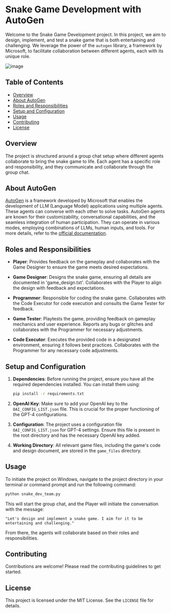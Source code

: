 # Snake Game Development with AutoGen

Welcome to the Snake Game Development project. In this project, we aim to design, implement, and test a snake game that is both entertaining and challenging. We leverage the power of the `autogen` library, a framework by Microsoft, to facilitate collaboration between different agents, each with its unique role.

![image](https://github.com/Poly186-AI-DAO/AutoGen-Snake-Game/assets/7855677/064a82d1-4814-4204-a171-fda7112d0f3e)


## Table of Contents

- [Overview](#overview)
- [About AutoGen](#about-autogen)
- [Roles and Responsibilities](#roles-and-responsibilities)
- [Setup and Configuration](#setup-and-configuration)
- [Usage](#usage)
- [Contributing](#contributing)
- [License](#license)

## Overview

The project is structured around a group chat setup where different agents collaborate to bring the snake game to life. Each agent has a specific role and responsibility, and they communicate and collaborate through the group chat.

## About AutoGen

[AutoGen](https://microsoft.github.io/autogen/docs/Getting-Started) is a framework developed by Microsoft that enables the development of LLM (Language Model) applications using multiple agents. These agents can converse with each other to solve tasks. AutoGen agents are known for their customizability, conversational capabilities, and the seamless integration of human participation. They can operate in various modes, employing combinations of LLMs, human inputs, and tools. For more details, refer to the [official documentation](https://microsoft.github.io/autogen/docs/Getting-Started).

## Roles and Responsibilities

- **Player**: Provides feedback on the gameplay and collaborates with the Game Designer to ensure the game meets desired expectations.
  
- **Game Designer**: Designs the snake game, ensuring all details are documented in 'game_design.txt'. Collaborates with the Player to align the design with feedback and expectations.
  
- **Programmer**: Responsible for coding the snake game. Collaborates with the Code Executor for code execution and consults the Game Tester for feedback.
  
- **Game Tester**: Playtests the game, providing feedback on gameplay mechanics and user experience. Reports any bugs or glitches and collaborates with the Programmer for necessary adjustments.
  
- **Code Executor**: Executes the provided code in a designated environment, ensuring it follows best practices. Collaborates with the Programmer for any necessary code adjustments.

## Setup and Configuration

1. **Dependencies**: Before running the project, ensure you have all the required dependencies installed. You can install them using:

   ```bash
   pip install -r requirements.txt
   ```

2. **OpenAI Key**: Make sure to add your OpenAI key to the `OAI_CONFIG_LIST.json` file. This is crucial for the proper functioning of the GPT-4 configurations.

3. **Configuration**: The project uses a configuration file `OAI_CONFIG_LIST.json` for GPT-4 settings. Ensure this file is present in the root directory and has the necessary OpenAI key added.

4. **Working Directory**: All relevant game files, including the game's code and design document, are stored in the `game_files` directory.

## Usage

To initiate the project on Windows, navigate to the project directory in your terminal or command prompt and run the following command:

```bash
python snake_dev_team.py
```

This will start the group chat, and the Player will initiate the conversation with the message:

```plaintext
"Let's design and implement a snake game. I aim for it to be entertaining and challenging."
```

From there, the agents will collaborate based on their roles and responsibilities.

## Contributing

Contributions are welcome! Please read the contributing guidelines to get started.

## License

This project is licensed under the MIT License. See the `LICENSE` file for details.
